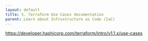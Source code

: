 ```yaml
---
layout: default
title: 5. Terraform Use Cases documentation
parent: Learn about Infrustructure as Code (IaC)
---
```


https://developer.hashicorp.com/terraform/intro/v1.1.x/use-cases